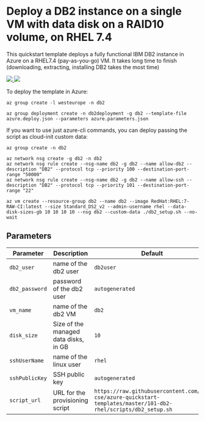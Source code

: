 # Deploy a DB2 instance on a single VM with data disk on a RAID10 volume, on RHEL 7.4

This quickstart template deploys a fully functional IBM DB2 instance in Azure on a RHEL7.4 (pay-as-you-go) VM. It takes long time to finish (downloading, extracting, installing DB2 takes the most time)

<a href="https://raw.githubusercontent.com/ms-cse/azure-quickstart-templates/101-db2-rhel-raid10/101-db2-rhel-raid10/azuredeploy.json" target="_blank">
    <img src="http://azuredeploy.net/deploybutton.png"/>
</a>
<a href="https://raw.githubusercontent.com/ms-cse/azure-quickstart-templates/101-db2-rhel-raid10/101-db2-rhel-raid10/azuredeploy.parameters.json" target="_blank">
    <img src="http://armviz.io/visualizebutton.png"/>
</a>

To deploy the template in Azure:

```
az group create -l westeurope -n db2

az group deployment create -n db2deployment -g db2 --template-file azure.deploy.json --parameters azure.parameters.json
```

If you want to use just azure-cli commands, you can deploy passing the script as cloud-init custom data:

```
az group create -n db2

az network nsg create -g db2 -n db2
az network nsg rule create --nsg-name db2 -g db2 --name allow-db2 --description "DB2" --protocol tcp --priority 100 --destination-port-range "50000"
az network nsg rule create --nsg-name db2 -g db2 --name allow-ssh --description "DB2" --protocol tcp --priority 101 --destination-port-range "22"

az vm create --resource-group db2 --name db2 --image RedHat:RHEL:7-RAW-CI:latest --size Standard_DS2_v2 --admin-username rhel --data-disk-sizes-gb 10 10 10 10 --nsg db2 --custom-data ./db2_setup.sh --no-wait
```


## Parameters

Parameter | Description | Default
--- | --- | ---
`db2_user` | name of the db2 user | `db2user`
`db2_password` | password of the db2 user | `autogenerated`
`vm_name` | name of the db2 VM | `db2`
`disk_size` | Size of the managed data disks, in GB | `10`
`sshUserName` | name of the linux user | `rhel`
`sshPublicKey` | SSH public key | `autogenerated`
`script_url` | URL for the provisioning script | `https://raw.githubusercontent.com/ms-cse/azure-quickstart-templates/master/101-db2-rhel/scripts/db2_setup.sh`

